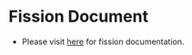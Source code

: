 Fission Document
=================

* Please visit [here](https://docs.fission.io/docs/releases/1.4.1/) for fission documentation. 
